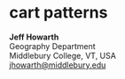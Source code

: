 # **cart patterns**  

**Jeff Howarth**  
Geography Department  
Middlebury College, VT, USA  
jhowarth@middlebury.edu  
